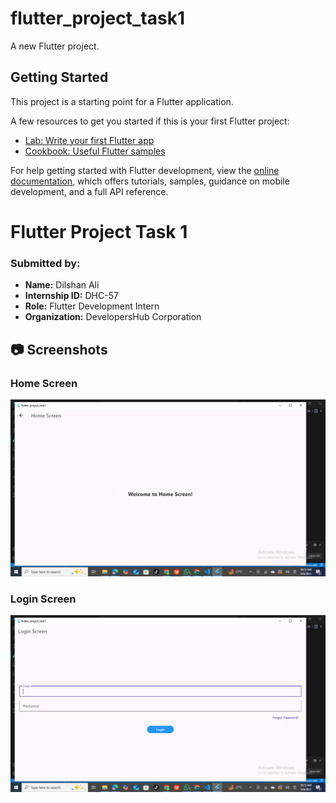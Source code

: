 # flutter_project_task1

A new Flutter project.

## Getting Started

This project is a starting point for a Flutter application.

A few resources to get you started if this is your first Flutter project:

- [Lab: Write your first Flutter app](https://docs.flutter.dev/get-started/codelab)
- [Cookbook: Useful Flutter samples](https://docs.flutter.dev/cookbook)

For help getting started with Flutter development, view the
[online documentation](https://docs.flutter.dev/), which offers tutorials,
samples, guidance on mobile development, and a full API reference.
# Flutter Project Task 1

### Submitted by:
- **Name:** Dilshan Ali  
- **Internship ID:** DHC-57  
- **Role:** Flutter Development Intern  
- **Organization:** DevelopersHub Corporation  


## 📷 Screenshots

### Home Screen
![Home Screen](screenshots/home%20screen.png)

### Login Screen
![Login Screen](screenshots/login%20screen.png)
